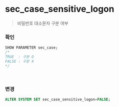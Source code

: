 sec_case_sensitive_logon
===
>비밀번호 대소문자 구분 여부

### 확인
```sql
SHOW PARAMETER sec_case;
/*
TRUE  : 구분 O
FALSE : 구분 X
*/
```

<br>

### 변경
```sql
ALTER SYSTEM SET sec_case_sensitive_logon=FALSE;
```

<br>
